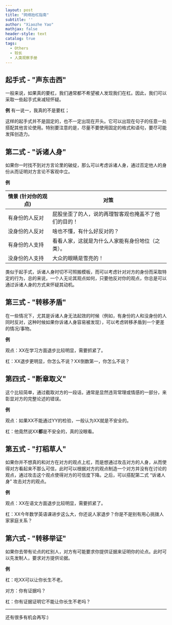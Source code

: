 ```yaml
---
layout: post
title: "网络抬杠指南"
subtitle: ''
author: "Xiaozhe Yao"
mathjax: false
header-style: text
catalog: true
tags:
  - Others
  - 较长
  - 人类观察手册
---
```


## 起手式 - "声东击西"

一般来说，如果真的要杠，我们通常都不希望被人发现我们在杠。因此，我们可以采取一些起手式来减轻怀疑。

**例** 有一说一，我真的不是要杠；

这样的起手式并不是固定的，也不一定出现在开头。它可以出现在句子的任意一处搭配其他言论使用。特别要注意的是，尽量不要使用固定的格式和语句，要尽可能发挥创造力。

## 第二式 - "诉诸人身"

如果你一时找不到对方言论里的破绽，那么可以考虑诉诸人身，通过否定他人的身份从而证明对方言论不客观中立。

**例** 

| 情景 (针对你的观点) | 对策                         |
| ----------- | -------------------------- |
| 有身份的人反对     | 屁股坐歪了的人，说的再理智客观也掩盖不了他们的目的！ |
| 没身份的人反对     | 啥也不懂，有什么好反对的？              |
| 有身份的人支持     | 看看人家，这就是为什么人家能有身份地位（之类）。   |
| 没身份的人支持     | 大众的眼睛是雪亮的！                 |

类似于起手式，诉诸人身时切不可照搬模板，而可以考虑针对对方的身份而采取特定的行为，总的来说，一个人无论其观点如何，只要他反对你的观点，你总是可以通过诉诸人身的方式来怀疑其动机。

## 第三式 - "转移矛盾"

在一些情况下，尤其是诉诸人身无法起效的时候（例如，有身份的人和没身份的人同时反对，这种时候如果你诉诸人身容易被发现），可以考虑转移矛盾到一个更差的情况/事物。

**例** 

观点：XX在学习方面退步比较明显，需要抓紧了。

杠：XX退步更明显，你怎么不说？XX倒数第一，你怎么不说？

## 第四式 - "断章取义"

这个比较简单，通过截取对方的一段话，通常是显然违背常理或情感的一部分，来彰显对方的完整论述的错误。

**例** 

观点：如果XX不能通过YY的检验，一般认为XX就是不安全的。

杠：他竟然说XX**都**是不安全的，真的没眼看。

## 第五式 - "打稻草人"

如果你并不想真的和对方在对方的观点上杠，而是想通过攻击对方的人身，从而使得对方看起来不那么可信，此时可以根据对方的观点制造一个对方并没有在讨论的观点，通过攻击这个观点使得对方的可信度下降。之后，可以搭配第二式 “诉诸人身” 攻击对方的观点。

**例**

观点：XX在语文方面退步比较明显，需要抓紧了。

杠：XX今年数学英语课进步这么大，你还说人家退步？你是不是别有用心挑拨人家家庭关系？

## 第六式 - "转移举证"

如果你去带有论点的杠别人，对方有可能要求你提供证据来证明你的论点。此时可以先发制人，要求对方提供论据。

**例** 

杠：吃XX可以让你长生不老。

对方：你有证据吗？

杠：你有证据证明它不能让你长生不老吗？

----

还有很多有机会再写:)